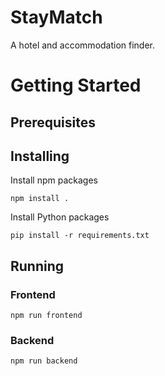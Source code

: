 # StayMatch
A hotel and accommodation finder.


# Getting Started
## Prerequisites


## Installing
Install npm packages
```
npm install .
```
Install Python packages
```
pip install -r requirements.txt
```

## Running
### Frontend
```
npm run frontend
```

### Backend
```
npm run backend
```